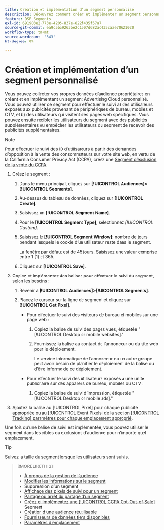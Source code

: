 ```yaml
---
title: Création et implémentation d’un segment personnalisé
description: Découvrez comment créer et implémenter un segment personnalisé pour effectuer le suivi des utilisateurs exposés aux publicités ou des utilisateurs qui visitent vos pages web.
feature: DSP Segments
exl-id: 691903e2-773e-4205-837e-822f435f57a7
source-git-commit: ea9c5ba9263be2c1607d682ac035caae70621020
workflow-type: tm+mt
source-wordcount: '343'
ht-degree: 0%

---
```


# Création et implémentation d’un segment personnalisé

Vous pouvez collecter vos propres données d’audience propriétaires en créant et en implémentant un segment Advertising Cloud personnalisé. Vous pouvez utiliser ce segment pour effectuer le suivi a) des utilisateurs exposés aux publicités provenant de périphériques de bureau, mobiles et CTV, et b) des utilisateurs qui visitent des pages web spécifiques. Vous pouvez ensuite recibler les utilisateurs du segment avec des publicités supplémentaires ou empêcher les utilisateurs du segment de recevoir des publicités supplémentaires.

>[!NOTE]
>
>Pour effectuer le suivi des ID d’utilisateurs à partir des demandes d’opposition à la vente des consommateurs sur votre site web, en vertu de la California Consumer Privacy Act (CCPA), créez une [Segment d’exclusion de la vente du CCPA](ccpa-opt-out-segment-create.md).

1. Créez le segment :

   1. Dans le menu principal, cliquez sur **[!UICONTROL Audiences]>[!UICONTROL Segments]**.

   1. Au-dessus du tableau de données, cliquez sur **[!UICONTROL Create]**.

   1. Saisissez un **[!UICONTROL Segment Name]**.

   1. Pour le **[!UICONTROL Segment Type]**, sélectionnez *[!UICONTROL Custom]*.

   1. Saisissez le **[!UICONTROL Segment Window]**: nombre de jours pendant lesquels le cookie d’un utilisateur reste dans le segment.

      La fenêtre par défaut est de 45 jours. Saisissez une valeur comprise entre 1 (1) et 365.

   1. Cliquez sur **[!UICONTROL Save]**.

1. Copiez et implémentez des balises pour effectuer le suivi du segment, selon les besoins :

   1. Revenir à **[!UICONTROL Audiences]>[!UICONTROL Segments]**.

   2. Placez le curseur sur la ligne de segment et cliquez sur **[!UICONTROL Get Pixel]**.

      * Pour effectuer le suivi des visiteurs de bureau et mobiles sur une page web :

         1. Copiez la balise de suivi des pages vues, étiquetée &quot;[!UICONTROL Desktop or mobile websites].&quot;

         1. Fournissez la balise au contact de l’annonceur ou du site web pour le déploiement.

            Le service informatique de l’annonceur ou un autre groupe peut avoir besoin de planifier le déploiement de la balise ou d’être informé de ce déploiement.
      * Pour effectuer le suivi des utilisateurs exposés à une unité publicitaire sur des appareils de bureau, mobiles ou CTV :

         1. Copiez la balise de suivi d’impression, étiquetée &quot;[!UICONTROL Desktop or mobile ads].&quot;


1. Ajoutez la balise au [!UICONTROL Pixel] pour chaque publicité appropriée ou au [!UICONTROL Event Pixels] de la section [[!UICONTROL Tracking] paramètres pour chaque emplacement approprié](/help/dsp/campaign-management/placements/placement-settings.md#placement-tracking).

Une fois qu’une balise de suivi est implémentée, vous pouvez utiliser le segment dans les cibles ou exclusions d’audience pour n’importe quel emplacement.

>[!TIP]
>
>Suivez la taille du segment lorsque les utilisateurs sont suivis.

>[!MORELIKETHIS]
>
>* [À propos de la gestion de l’audience](audience-about.md)
>* [Modifier les informations sur le segment](segment-edit.md)
>* [Suppression d’un segment](segment-delete.md)
>* [Affichage des pixels de suivi pour un segment](segment-view-pixels.md)
>* [Partage ou arrêt du partage d’un segment](segment-share.md)
>* [Créez et implémentez une [!UICONTROL CCPA Opt-Out-of-Sale] Segment](ccpa-opt-out-segment-create.md)
>* [Création d’une audience réutilisable](reusable-audience-create.md)
>* [Fournisseurs de données tiers disponibles](third-party-data-providers.md)
>* [Paramètres d’emplacement](/help/dsp/campaign-management/placements/placement-settings.md)


